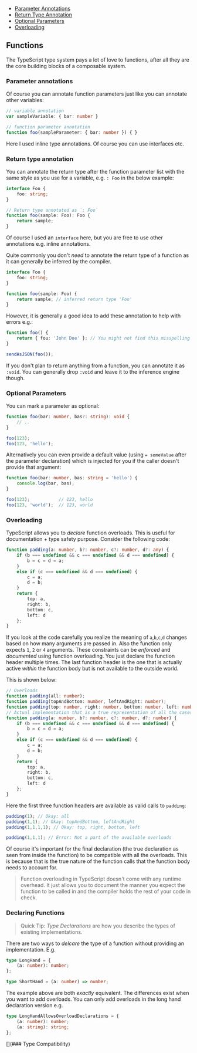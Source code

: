* [Parameter Annotations](#parameter-annotations)
* [Return Type Annotation](#return-type-annotation)
* [Optional Parameters](#optional-parameters)
* [Overloading](#overloading)

## Functions
The TypeScript type system pays a lot of love to functions, after all they are the core building blocks of a composable system.

### Parameter annotations
Of course you can annotate function parameters just like you can annotate other variables:

```ts
// variable annotation
var sampleVariable: { bar: number }

// function parameter annotation
function foo(sampleParameter: { bar: number }) { }
```

Here I used inline type annotations. Of course you can use interfaces etc.

### Return type annotation

You can annotate the return type after the function parameter list with the same style as you use for a variable, e.g. `: Foo` in the below example:

```ts
interface Foo {
    foo: string;
}

// Return type annotated as `: Foo`
function foo(sample: Foo): Foo {
    return sample;
}
```

Of course I used an `interface` here, but you are free to use other annotations e.g. inline annotations.

Quite commonly you don't *need* to annotate the return type of a function as it can generally be inferred by the compiler.

```ts
interface Foo {
    foo: string;
}

function foo(sample: Foo) {
    return sample; // inferred return type 'Foo'
}
```

However, it is generally a good idea to add these annotation to help with errors e.g.:

```ts
function foo() {
    return { fou: 'John Doe' }; // You might not find this misspelling of `foo` till it's too late
}

sendAsJSON(foo());
```

If you don't plan to return anything from a function, you can annotate it as `:void`. You can generally drop `:void` and leave it to the inference engine though.

### Optional Parameters
You can mark a parameter as optional:

```ts
function foo(bar: number, bas?: string): void {
    // ..
}

foo(123);
foo(123, 'hello');
```

Alternatively you can even provide a default value (using `= someValue` after the parameter declaration) which is injected for you if the caller doesn't provide that argument:

```ts
function foo(bar: number, bas: string = 'hello') {
    console.log(bar, bas);
}

foo(123);           // 123, hello
foo(123, 'world');  // 123, world
```

### Overloading
TypeScript allows you to *declare* function overloads. This is useful for documentation + type safety purpose. Consider the following code:

```ts
function padding(a: number, b?: number, c?: number, d?: any) {
    if (b === undefined && c === undefined && d === undefined) {
        b = c = d = a;
    }
    else if (c === undefined && d === undefined) {
        c = a;
        d = b;
    }
    return {
        top: a,
        right: b,
        bottom: c,
        left: d
    };
}
```

If you look at the code carefully you realize the meaning of `a`,`b`,`c`,`d` changes based on how many arguments are passed in. Also the function only expects `1`, `2` or `4` arguments. These constraints can be *enforced* and *documented* using function overloading. You just declare the function header multiple times. The last function header is the one that is actually active *within* the function body but is not available to the outside world.

This is shown below:

```ts
// Overloads
function padding(all: number);
function padding(topAndBottom: number, leftAndRight: number);
function padding(top: number, right: number, bottom: number, left: number);
// Actual implementation that is a true representation of all the cases the function body needs to handle
function padding(a: number, b?: number, c?: number, d?: number) {
    if (b === undefined && c === undefined && d === undefined) {
        b = c = d = a;
    }
    else if (c === undefined && d === undefined) {
        c = a;
        d = b;
    }
    return {
        top: a,
        right: b,
        bottom: c,
        left: d
    };
}
```

Here the first three function headers are available as valid calls to `padding`:

```ts
padding(1); // Okay: all
padding(1,1); // Okay: topAndBottom, leftAndRight
padding(1,1,1,1); // Okay: top, right, bottom, left

padding(1,1,1); // Error: Not a part of the available overloads
```

Of course it's important for the final declaration (the true declaration as seen from inside the function) to be compatible with all the overloads. This is because that is the true nature of the function calls that the function body needs to account for.

> Function overloading in TypeScript doesn't come with any runtime overhead. It just allows you to document the manner you expect the function to be called in and the compiler holds the rest of your code in check.

### Declaring Functions
> Quick Tip: *Type Declarations* are how you describe the types of existing implementations. 

There are two ways to *delcare* the type of a function without providing an implementation. E.g. 

```ts
type LongHand = {
    (a: number): number;
};

type ShortHand = (a: number) => number;
```
The example above are both *exactly* equivalent. The differences exist when you want to add overloads. You can only add overloads in the long hand declaration version e.g. 

```ts
type LongHandAllowsOverloadDeclarations = {
    (a: number): number;
    (a: string): string;
};
```

[](### Type Compatibility)
